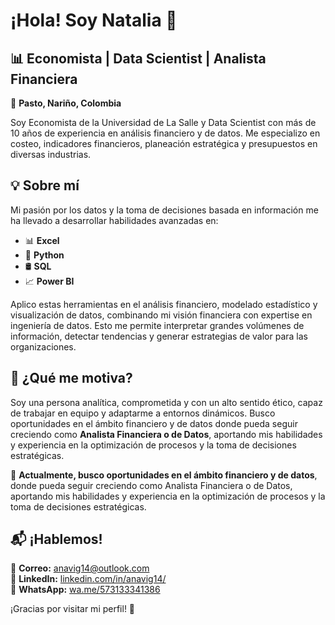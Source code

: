 # ¡Hola! Soy Natalia 👋

## 📊 Economista | Data Scientist | Analista Financiera

📍 **Pasto, Nariño, Colombia**

Soy Economista de la Universidad de La Salle y Data Scientist con más de 10 años de experiencia en análisis financiero y de datos. Me especializo en costeo, indicadores financieros, planeación estratégica y presupuestos en diversas industrias.

## 💡 Sobre mí
Mi pasión por los datos y la toma de decisiones basada en información me ha llevado a desarrollar habilidades avanzadas en:
- 📊 **Excel**
- 🐍 **Python**
- 🛢 **SQL**
- 📈 **Power BI**

Aplico estas herramientas en el análisis financiero, modelado estadístico y visualización de datos, combinando mi visión financiera con expertise en ingeniería de datos. Esto me permite interpretar grandes volúmenes de información, detectar tendencias y generar estrategias de valor para las organizaciones.

## 🚀 ¿Qué me motiva?
Soy una persona analítica, comprometida y con un alto sentido ético, capaz de trabajar en equipo y adaptarme a entornos dinámicos. Busco oportunidades en el ámbito financiero y de datos donde pueda seguir creciendo como **Analista Financiera o de Datos**, aportando mis habilidades y experiencia en la optimización de procesos y la toma de decisiones estratégicas.

🎯 **Actualmente, busco oportunidades en el ámbito financiero y de datos**, donde pueda seguir creciendo como Analista Financiera o de Datos, aportando mis habilidades y experiencia en la optimización de procesos y la toma de decisiones estratégicas.  

## 📬 ¡Hablemos!
📧 **Correo:** [anavig14@outlook.com](mailto:anavig14@outlook.com)  
🔗 **LinkedIn:** [linkedin.com/in/anavig14/](https://www.linkedin.com/in/anavig14/)  
📱 **WhatsApp:** [wa.me/573133341386](https://wa.me/573133341386)  

¡Gracias por visitar mi perfil! 🚀
